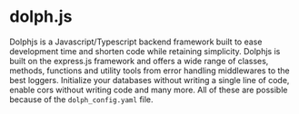 # dolph.js

Dolphjs is a Javascript/Typescript backend framework built to ease development time and shorten code while retaining simplicity.
Dolphjs is built on the express.js framework and offers a wide range of classes, methods, functions and utility tools from error handling middlewares to the best loggers.
Initialize your databases without writing a single line of code, enable cors without writing code and many more. All of these are possible because of the `dolph_config.yaml` file.
